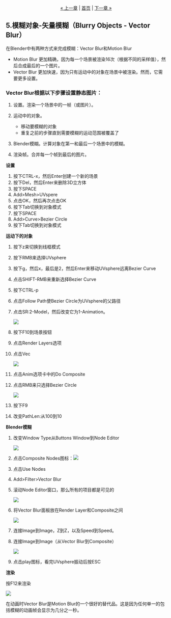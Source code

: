 <p style="text-align:center">
    <a href="./4.html">&laquo; 上一章</a> |
    <a href="./index.html">首页</a>
    | <a href="./6.html">下一章 &raquo;</a>
</p>

## 5.模糊对象-矢量模糊（Blurry Objects - Vector Blur） 

在Blender中有两种方式来完成模糊：Vector Blur和Motion Blur

- Motion Blur 更加精确，因为每一个场景被渲染16次（根据不同的采样值），然后合成最后的一个图片。 
- Vector Blur 更加快速，因为只有运动中的对象在场景中被渲染。然而，它需要更多设置。

### Vector Blur根据以下步骤设置静态图片： ###

1. 设置。渲染一个场景中的一帧（或图片）。
2. 运动中的对象。
	- 移动要模糊的对象
	- 重复之前的步骤直到需要模糊的运动范围被覆盖了

3. Blender模糊。计算对象在第一和最后一个场景中的模糊。
4. 渲染帧。合并每一个帧到最后的图片。

**设置**

1. 按下CTRL-x，然后Enter创建一个新的场景
2. 按下Del，然后Enter来删除3D立方体
3. 按下SPACE
4. Add>Mesh>UVspere
5. 点击OK，然后再次点击OK
6. 按下Tab切换到对象模式
7. 按下SPACE
8. Add>Curve>Bezier Circle
9. 按下Tab切换到对象模式

**运动下的对象**

1. 按下z来切换到线框模式
2. 按下RMB来选择UVsphere
3. 按下g，然后x，最后是2，然后Enter来移动UVsphere远离Bezier Curve
4. 点击SHIFT-RMB来重新选择Bezier Curve
5. 按下CTRL-p
6. 点击Follow Path使Bezier Circle为UVsphere的父路径
7. 点击SR:2-Model，然后改变它为1-Animation。

	![](img/5/image061.png)

8. 按下F10到场景按钮
9. 点击Render Layers选项
10. 点击Vec

	![](img/5/image063.png)

11. 点击Anim选项卡中的Do Composite
12. 点击RMB来只选择Bezier Circle

	![](img/5/image065.png)

13. 按下F9
14. 改变PathLen:从100到10

**Blender模糊**

1. 改变Window Type从Buttons Window到Node Editor

	![](img/5/image067.png)

2. 点击Composite Nodes图标：![](img/5/image069.png) 
3. 点击Use Nodes
4. Add>Filter>Vector Blur
5. 滚动Node Editor窗口，那么所有的项目都是可见的

	![](img/5/image071.png)

6. 将Vector Blur面板放在Render Layer和Composite之间

	![](img/5/image073.png)

7. 连接Image到Image，Z到Z，以及Speed到Speed。
8. 连接Image到Image（从Vector Blur到Composite）

	![](img/5/image075.png)

9. 点击play图标，看完UVsphere振动后按ESC

**渲染**

按F12来渲染

![](img/5/image077.png)

在动画时Vector Blur是Motion Blur的一个很好的替代品。这是因为任何单一的包括模糊的动画帧会显示为几分之一秒。
